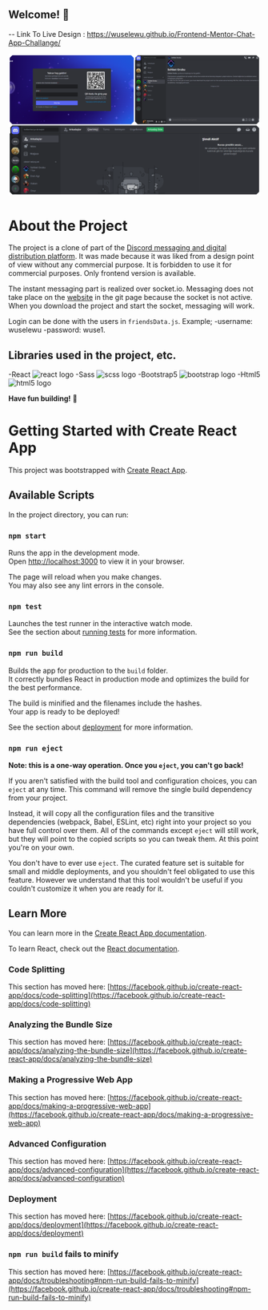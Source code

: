 ## Welcome! 👋

-- Link To Live Design : https://wuselewu.github.io/Frontend-Mentor-Chat-App-Challange/

![Design preview dc-collage](./public/images/dc-collage.png)

# About the Project

The project is a clone of part of the [Discord messaging and digital distribution platform](https://discord.com/). It was made because it was liked from a design point of view without any commercial purpose. It is forbidden to use it for commercial purposes. Only frontend version is available.

The instant messaging part is realized over socket.io. Messaging does not take place on the [website](https://wuselewu.github.io/Discord-Web-Clone/) in the git page because the socket is not active. When you download the project and start the socket, messaging will work.

Login can be done with the users in `friendsData.js`. Example;
-username: wuselewu
-password: wuse1.

## Libraries used in the project, etc.

-React <img src="https://cdn.jsdelivr.net/gh/devicons/devicon/icons/react/react-original-wordmark.svg" height="40" alt="react logo" />
-Sass <img src="https://cdn.jsdelivr.net/gh/devicons/devicon/icons/sass/sass-original.svg" height="40" alt="scss logo" />
-Bootstrap5 <img src="https://cdn.jsdelivr.net/gh/devicons/devicon/icons/bootstrap/bootstrap-original.svg" height="40" alt="bootstrap logo"  />
-Html5 <img src="https://cdn.jsdelivr.net/gh/devicons/devicon/icons/html5/html5-original.svg" height="40" alt="html5 logo"  />

**Have fun building!** 🚀

# Getting Started with Create React App

This project was bootstrapped with [Create React App](https://github.com/facebook/create-react-app).

## Available Scripts

In the project directory, you can run:

### `npm start`

Runs the app in the development mode.\
Open [http://localhost:3000](http://localhost:3000) to view it in your browser.

The page will reload when you make changes.\
You may also see any lint errors in the console.

### `npm test`

Launches the test runner in the interactive watch mode.\
See the section about [running tests](https://facebook.github.io/create-react-app/docs/running-tests) for more information.

### `npm run build`

Builds the app for production to the `build` folder.\
It correctly bundles React in production mode and optimizes the build for the best performance.

The build is minified and the filenames include the hashes.\
Your app is ready to be deployed!

See the section about [deployment](https://facebook.github.io/create-react-app/docs/deployment) for more information.

### `npm run eject`

**Note: this is a one-way operation. Once you `eject`, you can't go back!**

If you aren't satisfied with the build tool and configuration choices, you can `eject` at any time. This command will remove the single build dependency from your project.

Instead, it will copy all the configuration files and the transitive dependencies (webpack, Babel, ESLint, etc) right into your project so you have full control over them. All of the commands except `eject` will still work, but they will point to the copied scripts so you can tweak them. At this point you're on your own.

You don't have to ever use `eject`. The curated feature set is suitable for small and middle deployments, and you shouldn't feel obligated to use this feature. However we understand that this tool wouldn't be useful if you couldn't customize it when you are ready for it.

## Learn More

You can learn more in the [Create React App documentation](https://facebook.github.io/create-react-app/docs/getting-started).

To learn React, check out the [React documentation](https://reactjs.org/).

### Code Splitting

This section has moved here: [https://facebook.github.io/create-react-app/docs/code-splitting](https://facebook.github.io/create-react-app/docs/code-splitting)

### Analyzing the Bundle Size

This section has moved here: [https://facebook.github.io/create-react-app/docs/analyzing-the-bundle-size](https://facebook.github.io/create-react-app/docs/analyzing-the-bundle-size)

### Making a Progressive Web App

This section has moved here: [https://facebook.github.io/create-react-app/docs/making-a-progressive-web-app](https://facebook.github.io/create-react-app/docs/making-a-progressive-web-app)

### Advanced Configuration

This section has moved here: [https://facebook.github.io/create-react-app/docs/advanced-configuration](https://facebook.github.io/create-react-app/docs/advanced-configuration)

### Deployment

This section has moved here: [https://facebook.github.io/create-react-app/docs/deployment](https://facebook.github.io/create-react-app/docs/deployment)

### `npm run build` fails to minify

This section has moved here: [https://facebook.github.io/create-react-app/docs/troubleshooting#npm-run-build-fails-to-minify](https://facebook.github.io/create-react-app/docs/troubleshooting#npm-run-build-fails-to-minify)
